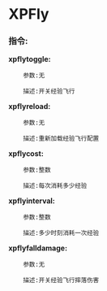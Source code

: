 # XPFly

### 指令:

**xpflytoggle:**

	    参数:无

	    描述:开关经验飞行

**xpflyreload:**

	    参数:无

        描述:重新加载经验飞行配置

**xpflycost:**

        参数:整数

        描述:每次消耗多少经验

**xpflyinterval:**

        参数:整数

        描述:多少时刻消耗一次经验
**xpflyfalldamage:**

        参数:无

        描述:开关经验飞行摔落伤害